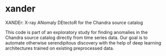# xander
XANDEr: X-ray ANomaly DEtectoR for the Chandra source catalog

This code is part of an exploratory study for finding anomalies in the Chandra source catalog directly from time series data. Our goal is to automate otherwise serendipitous discovery with the help of deep learning architectures trained on existing preprocessed data. 


